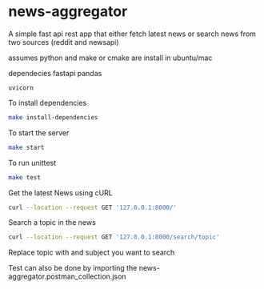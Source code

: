 # news-aggregator
A simple fast api rest app that either fetch latest news or search news from two sources (reddit and newsapi)

assumes python and make or cmake are install in ubuntu/mac

dependecies 
    fastapi
    pandas

    uvicorn

To install dependencies

```bash
make install-dependencies
```

To start the server

```bash
make start
```

To run unittest

```bash
make test
```

Get the latest News using cURL

```bash
curl --location --request GET '127.0.0.1:8000/'
```
Search a topic in the news

```bash
curl --location --request GET '127.0.0.1:8000/search/topic'
```
Replace topic with and subject you want to search

Test can also be done by importing the news-aggregator.postman_collection.json